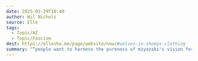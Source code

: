 ```yaml
---
date: 2025-03-29T10:40
author: Wil Nichols
source: Elle
tags:
  - Topic/AI
  - Topic/Fascism
dest: https://ellesho.me/page/website/now/#wolves-in-sheeps-clothing
summary: "“people want to harness the pureness of miyazaki's vision for their own purposes without having to go through the empathic study that miyazaki goes through to hone his style, thereby completely missing the point of what makes it good”"
---
```

